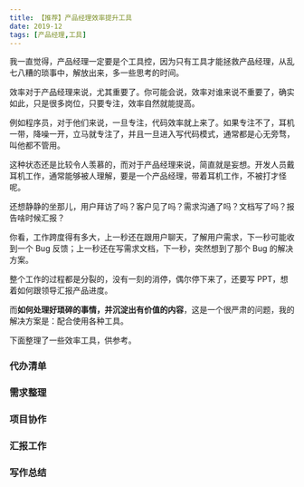 ```yaml
---
title: 【推荐】产品经理效率提升工具
date: 2019-12
tags: [产品经理,工具]
---
```


我一直觉得，产品经理一定要是个工具控，因为只有工具才能拯救产品经理，从乱七八糟的琐事中，解放出来，多一些思考的时间。

效率对于产品经理来说，尤其重要了。你可能会说，效率对谁来说不重要了，确实如此，只是很多岗位，只要专注，效率自然就能提高。

例如程序员，对于他们来说，一旦专注，代码效率就上来了。如果专注不了，耳机一带，降噪一开，立马就专注了，并且一旦进入写代码模式，通常都是心无旁骛，叫他都不管用。

这种状态还是比较令人羡慕的，而对于产品经理来说，简直就是妄想。开发人员戴耳机工作，通常能够被人理解，要是一个产品经理，带着耳机工作，不被打才怪呢。

还想静静的坐那儿，用户拜访了吗？客户见了吗？需求沟通了吗？文档写了吗？报告啥时候汇报？

你看，工作跨度得有多大，上一秒还在跟用户聊天，了解用户需求，下一秒可能收到一个 Bug 反馈；上一秒还在写需求文档，下一秒，突然想到了那个 Bug 的解决方案。

整个工作的过程都是分裂的，没有一刻的消停，偶尔停下来了，还要写 PPT，想着如何跟领导汇报产品进度。

而**如何处理好琐碎的事情，并沉淀出有价值的内容**，这是一个很严肃的问题，我的解决方案是：配合使用各种工具。

下面整理了一些效率工具，供参考。

### 代办清单

### 需求整理

### 项目协作

### 汇报工作

### 写作总结
